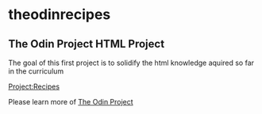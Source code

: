 # theodinrecipes

## The Odin Project HTML Project

The goal of this first project is to solidify the html knowledge aquired so far in the curriculum

[Project:Recipes](https://www.theodinproject.com/paths/foundations/courses/foundations/lessons/recipes)

Please learn more of [The Odin Project](www.theodinproject.com)
